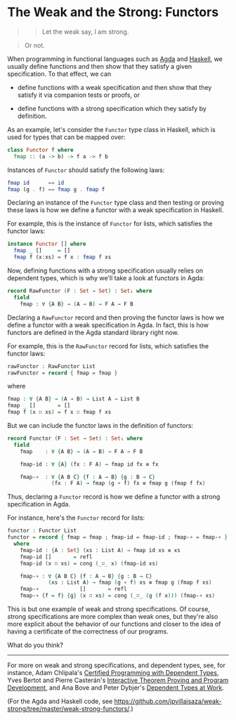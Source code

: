 The Weak and the Strong: Functors
=================================

> > Let the weak say, I am strong.

> Or not.

When programming in functional languages such as [Agda][agda] and
[Haskell][haskell], we usually define functions and then show that
they satisfy a given specification. To that effect, we can

- define functions with a weak specification and then show that they
  satisfy it via companion tests or proofs, or

- define functions with a strong specification which they satisfy by
  definition.

As an example, let's consider the `Functor` type class in Haskell,
which is used for types that can be mapped over:

```haskell
class Functor f where
  fmap :: (a -> b) -> f a -> f b
```

Instances of `Functor` should satisfy the following laws:

```haskell
fmap id      == id
fmap (g . f) == fmap g . fmap f
```

Declaring an instance of the `Functor` type class and then testing or
proving these laws is how we define a functor with a weak
specification in Haskell.

For example, this is the instance of `Functor` for lists, which
satisfies the functor laws:

```haskell
instance Functor [] where
  fmap _ []     = []
  fmap f (x:xs) = f x : fmap f xs
```

Now, defining functions with a strong specification usually relies on
dependent types, which is why we'll take a look at functors in Agda:

```agda
record RawFunctor (F : Set → Set) : Set₁ where
  field
    fmap : ∀ {A B} → (A → B) → F A → F B
```

Declaring a `RawFunctor` record and then proving the functor laws is
how we define a functor with a weak specification in Agda. In fact,
this is how functors are defined in the Agda standard library right
now.

For example, this is the `RawFunctor` record for lists, which
satisfies the functor laws:

```agda
rawFunctor : RawFunctor List
rawFunctor = record { fmap = fmap }
```

where

```agda
fmap : ∀ {A B} → (A → B) → List A → List B
fmap _ []       = []
fmap f (x ∷ xs) = f x ∷ fmap f xs
```

But we can include the functor laws in the definition of functors:

```agda
record Functor (F : Set → Set) : Set₁ where
  field
    fmap    : ∀ {A B} → (A → B) → F A → F B

    fmap-id : ∀ {A} (fx : F A) → fmap id fx ≡ fx

    fmap-∘  : ∀ {A B C} {f : A → B} {g : B → C}
              (fx : F A) → fmap (g ∘ f) fx ≡ fmap g (fmap f fx)
```

Thus, declaring a `Functor` record is how we define a functor with a
strong specification in Agda.

For instance, here's the `Functor` record for lists:

```agda
functor : Functor List
functor = record { fmap = fmap ; fmap-id = fmap-id ; fmap-∘ = fmap-∘ }
  where
    fmap-id : {A : Set} (xs : List A) → fmap id xs ≡ xs
    fmap-id []       = refl
    fmap-id (x ∷ xs) = cong (_∷_ x) (fmap-id xs)

    fmap-∘ : ∀ {A B C} {f : A → B} {g : B → C}
             (xs : List A) → fmap (g ∘ f) xs ≡ fmap g (fmap f xs)
    fmap-∘             []       = refl
    fmap-∘ {f = f} {g} (x ∷ xs) = cong (_∷_ (g (f x))) (fmap-∘ xs)
```

This is but one example of weak and strong specifications. Of course,
strong specifications are more complex than weak ones, but they're
also more explicit about the behavior of our functions and closer to
the idea of having a certificate of the correctness of our programs.

What do you think?

---

For more on weak and strong specifications, and dependent types, see,
for instance, Adam Chlipala's [Certified Programming with Dependent
Types][cpdt], Yves Bertot and Pierre Casterán's [Interactive Theorem
Proving and Program Development][coqart], and Ana Bove and Peter
Dybjer's [Dependent Types at Work][dtw].

(For the Agda and Haskell code, see
<https://github.com/jpvillaisaza/weak-strong/tree/master/weak-strong-functors/>.)

[agda]:    http://wiki.portal.chalmers.se/agda/
[coqart]:  http://www.labri.fr/perso/casteran/CoqArt/
[cpdt]:    http://adam.chlipala.net/cpdt/
[dtw]:     http://link.springer.com/chapter/10.1007/978-3-642-03153-3_2
[haskell]: http://www.haskell.org/
